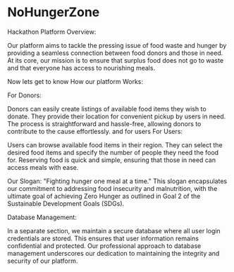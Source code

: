 # NoHungerZone
Hackathon
Platform Overview:

Our platform aims to tackle the pressing issue of food waste and hunger by providing a seamless connection between food donors and those in need. At its core, our mission is to ensure that surplus food does not go to waste and that everyone has access to nourishing meals.

Now lets get to know How our platform Works:

For Donors:

Donors can easily create listings of available food items they wish to donate.
They provide their location for convenient pickup by users in need.
The process is straightforward and hassle-free, allowing donors to contribute to the cause effortlessly.
and for users
For Users:

Users can browse available food items in their region.
They can select the desired food items and specify the number of people they need the food for.
Reserving food is quick and simple, ensuring that those in need can access meals with ease.

Our Slogan:
"Fighting hunger one meal at a time." This slogan encapsulates our commitment to addressing food insecurity and malnutrition, with the ultimate goal of achieving Zero Hunger as outlined in Goal 2 of the Sustainable Development Goals (SDGs).

Database Management:

In a separate section, we maintain a secure database where all user login credentials are stored. This ensures that user information remains confidential and protected. Our professional approach to database management underscores our dedication to maintaining the integrity and security of our platform.
